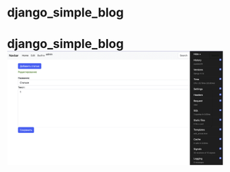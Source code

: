 # django_simple_blog
# django_simple_blog ![Simple blog Example](https://github.com/0xCitaDel/django_simple_blog/blob/main/simple_blog_image.png)
